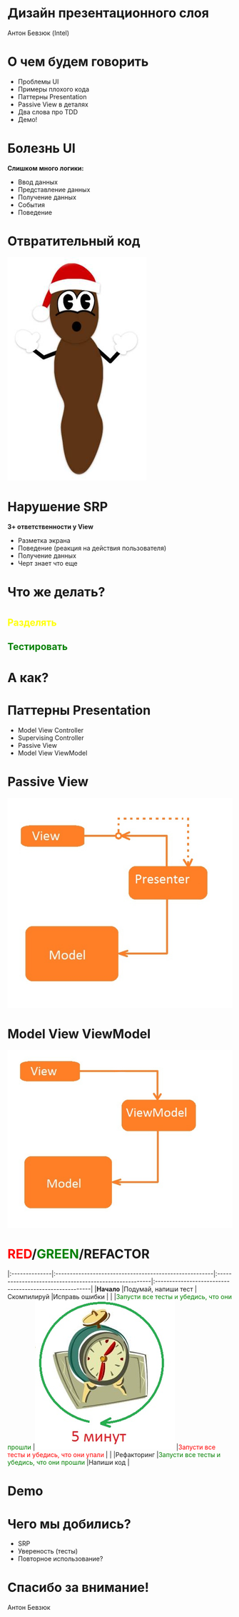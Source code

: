 # Дизайн презентационного слоя

Антон Бевзюк (Intel)

# О чем будем говорить
  * Проблемы UI
  * Примеры плохого кода
  * Паттерны Presentation
  * Passive View в деталях
  * Два слова про TDD
  * Демо!

# Болезнь UI

**Слишком много логики:**

  * Ввод данных
  * Представление данных
  * Получение данных
  * События
  * Поведение

# Отвратительный код

![](./images/mvvm_mvp_1.jpg)

# Нарушение SRP

**3+ ответственности у View**

  * Разметка экрана
  * Поведение (реакция на действия пользователя)
  * Получение данных
  * Черт знает что еще

# Что же делать?

#

## <font color=yellow>Разделять</font>

## <font color=green>Тестировать</font>

# А как?

# Паттерны Presentation
  * Model View Controller
  * Supervising Controller
  * Passive View
  * Model View ViewModel

# Passive View

![](./images/mvvm_mvp_2.jpg)

<!-- Presenter declares an interface for view -->
<!-- View implements this interface -->
<!-- View is injected into Presenter -->
<!-- The goal is to make view passive -->
<!-- Passive View pattern -->
<!-- Presenter is responsible for updating view from model -->
<!-- No dependencies between view and model -->
<!-- Presenter subscribes to view events -->
<!-- View needs to know nothing about presenter and doesn’t need a reference to presenter -->

# Model View ViewModel

![](./images/mvvm_mvp_3.jpg)


# <font color=red>RED</font>/<font color=green>GREEN</font>/REFACTOR
|:--------------|:-------------------------------------------------------|:-------------------------------------------------------|:-------------------------------------------------------|
|**Начало**     |Подумай, напиши тест                                    |Скомпилируй                                             |Исправь ошибки                                          |
|               |<font color=green>Запусти все тесты и убедись, что они прошли</font> |![](./images/mvvm_mvp_4.jpg)                    |<font color=red>Запусти все тесты и убедись, что они упали</font> |
|               |Рефакторинг                                             |<font color=green>Запусти все тесты и убедись, что они прошли</font> |Напиши код                                 |


# Demo

# Чего мы добились?
  * SRP
  * Увереность (тесты)
  * Повторное использование?

# Спасибо за внимание!

Антон Бевзюк
